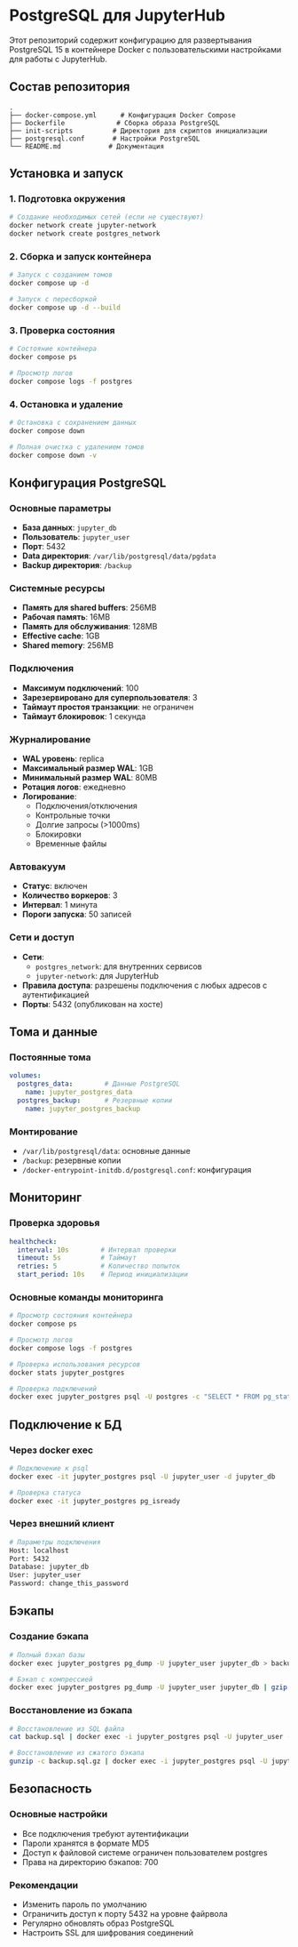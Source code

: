 # PostgreSQL для JupyterHub

Этот репозиторий содержит конфигурацию для развертывания PostgreSQL 15 в контейнере Docker с пользовательскими настройками для работы с JupyterHub.

## Состав репозитория

```
.
├── docker-compose.yml      # Конфигурация Docker Compose
├── Dockerfile             # Сборка образа PostgreSQL
├── init-scripts          # Директория для скриптов инициализации
├── postgresql.conf       # Настройки PostgreSQL
└── README.md            # Документация
```

## Установка и запуск

### 1. Подготовка окружения
```bash
# Создание необходимых сетей (если не существуют)
docker network create jupyter-network
docker network create postgres_network
```

### 2. Сборка и запуск контейнера
```bash
# Запуск с созданием томов
docker compose up -d

# Запуск с пересборкой
docker compose up -d --build
```

### 3. Проверка состояния
```bash
# Состояние контейнера
docker compose ps

# Просмотр логов
docker compose logs -f postgres
```

### 4. Остановка и удаление
```bash
# Остановка с сохранением данных
docker compose down

# Полная очистка с удалением томов
docker compose down -v
```

## Конфигурация PostgreSQL

### Основные параметры
- **База данных**: `jupyter_db`
- **Пользователь**: `jupyter_user`
- **Порт**: 5432
- **Data директория**: `/var/lib/postgresql/data/pgdata`
- **Backup директория**: `/backup`

### Системные ресурсы
- **Память для shared buffers**: 256MB
- **Рабочая память**: 16MB
- **Память для обслуживания**: 128MB
- **Effective cache**: 1GB
- **Shared memory**: 256MB

### Подключения
- **Максимум подключений**: 100
- **Зарезервировано для суперпользователя**: 3
- **Таймаут простоя транзакции**: не ограничен
- **Таймаут блокировок**: 1 секунда

### Журналирование
- **WAL уровень**: replica
- **Максимальный размер WAL**: 1GB
- **Минимальный размер WAL**: 80MB
- **Ротация логов**: ежедневно
- **Логирование**:
  - Подключения/отключения
  - Контрольные точки
  - Долгие запросы (>1000ms)
  - Блокировки
  - Временные файлы

### Автовакуум
- **Статус**: включен
- **Количество воркеров**: 3
- **Интервал**: 1 минута
- **Пороги запуска**: 50 записей

### Сети и доступ
- **Сети**: 
  - `postgres_network`: для внутренних сервисов
  - `jupyter-network`: для JupyterHub
- **Правила доступа**: разрешены подключения с любых адресов с аутентификацией
- **Порты**: 5432 (опубликован на хосте)

## Тома и данные

### Постоянные тома
```yaml
volumes:
  postgres_data:        # Данные PostgreSQL
    name: jupyter_postgres_data
  postgres_backup:      # Резервные копии
    name: jupyter_postgres_backup
```

### Монтирование
- `/var/lib/postgresql/data`: основные данные
- `/backup`: резервные копии
- `/docker-entrypoint-initdb.d/postgresql.conf`: конфигурация

## Мониторинг

### Проверка здоровья
```yaml
healthcheck:
  interval: 10s        # Интервал проверки
  timeout: 5s          # Таймаут
  retries: 5           # Количество попыток
  start_period: 10s    # Период инициализации
```

### Основные команды мониторинга
```bash
# Просмотр состояния контейнера
docker compose ps

# Просмотр логов
docker compose logs -f postgres

# Проверка использования ресурсов
docker stats jupyter_postgres

# Проверка подключений
docker exec jupyter_postgres psql -U postgres -c "SELECT * FROM pg_stat_activity;"
```

## Подключение к БД

### Через docker exec
```bash
# Подключение к psql
docker exec -it jupyter_postgres psql -U jupyter_user -d jupyter_db

# Проверка статуса
docker exec -it jupyter_postgres pg_isready
```

### Через внешний клиент
```bash
# Параметры подключения
Host: localhost
Port: 5432
Database: jupyter_db
User: jupyter_user
Password: change_this_password
```

## Бэкапы

### Создание бэкапа
```bash
# Полный бэкап базы
docker exec jupyter_postgres pg_dump -U jupyter_user jupyter_db > backup.sql

# Бэкап с компрессией
docker exec jupyter_postgres pg_dump -U jupyter_user jupyter_db | gzip > backup.sql.gz
```

### Восстановление из бэкапа
```bash
# Восстановление из SQL файла
cat backup.sql | docker exec -i jupyter_postgres psql -U jupyter_user -d jupyter_db

# Восстановление из сжатого бэкапа
gunzip -c backup.sql.gz | docker exec -i jupyter_postgres psql -U jupyter_user -d jupyter_db
```

## Безопасность

### Основные настройки
- Все подключения требуют аутентификации
- Пароли хранятся в формате MD5
- Доступ к файловой системе ограничен пользователем postgres
- Права на директорию бэкапов: 700

### Рекомендации
- Изменить пароль по умолчанию
- Ограничить доступ к порту 5432 на уровне файрвола
- Регулярно обновлять образ PostgreSQL
- Настроить SSL для шифрования соединений